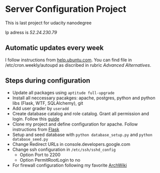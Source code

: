 # Server Configuration Project

This is last project for udacity nanodegree

Ip adress is *52.24.230.79*

## Automatic updates every week

I follow instructions from [help.ubuntu.com](https://help.ubuntu.com/community/AutoWeeklyUpdateHowTo]). You can find file in /etc/cron.weekly/autoupd as discribed in rubric *Advanced Alternatives*.

## Steps during configuration

* Update all packages using `aptitude full-upgrade`
* Install all neccessary pacakges: apache, postgres, python and python libs (Flask, WTF, SQLAlchemy), git
* Add user grader by `useradd`
* Create database catalog and role catalog. Grant all permission and login. Follow this [guide](https://www.digitalocean.com/community/tutorials/how-to-use-roles-and-manage-grant-permissions-in-postgresql-on-a-vps--2)
* Clone my project and define configuration for apache. Follow instructions from [Flask](http://flask.pocoo.org/docs/0.10/deploying/mod_wsgi/)
* Setup and seed database with `python database_setup.py` and `python database_seed.py`
* Change Redirect URLs in console.developers.google.com
* Change ssh configuration in `/etc/ssh/sshd_config`
  *  Option Port to 2200
  *  Option PermitRootLogin to no
* For firewall configuration following my favorite [ArchWiki](https://wiki.archlinux.org/index.php/Uncomplicated_Firewall)
